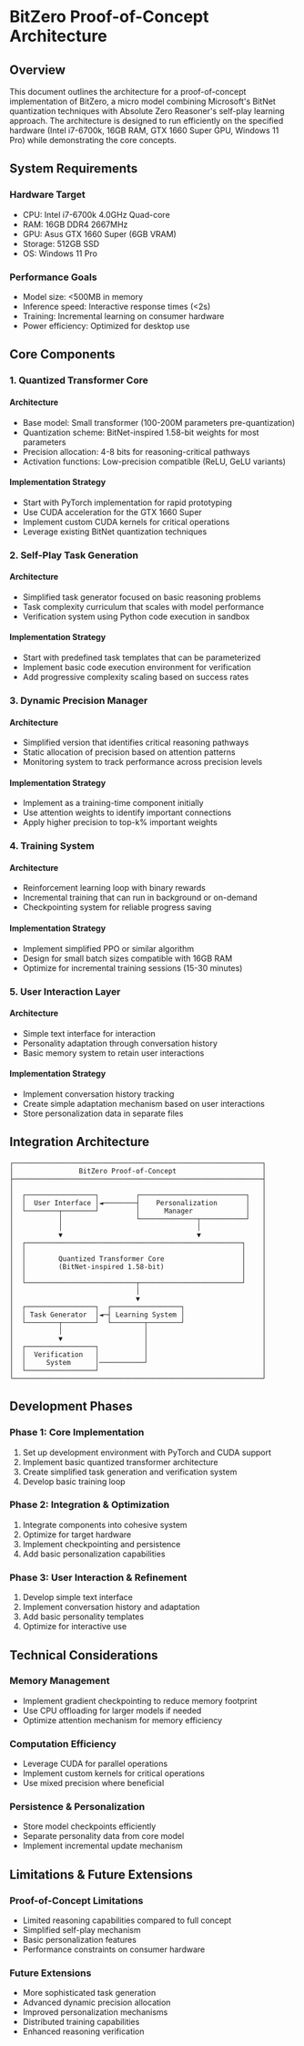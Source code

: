# BitZero Proof-of-Concept Architecture

## Overview

This document outlines the architecture for a proof-of-concept implementation of BitZero, a micro model combining Microsoft's BitNet quantization techniques with Absolute Zero Reasoner's self-play learning approach. The architecture is designed to run efficiently on the specified hardware (Intel i7-6700k, 16GB RAM, GTX 1660 Super GPU, Windows 11 Pro) while demonstrating the core concepts.

## System Requirements

### Hardware Target
- CPU: Intel i7-6700k 4.0GHz Quad-core
- RAM: 16GB DDR4 2667MHz
- GPU: Asus GTX 1660 Super (6GB VRAM)
- Storage: 512GB SSD
- OS: Windows 11 Pro

### Performance Goals
- Model size: <500MB in memory
- Inference speed: Interactive response times (<2s)
- Training: Incremental learning on consumer hardware
- Power efficiency: Optimized for desktop use

## Core Components

### 1. Quantized Transformer Core

#### Architecture
- Base model: Small transformer (100-200M parameters pre-quantization)
- Quantization scheme: BitNet-inspired 1.58-bit weights for most parameters
- Precision allocation: 4-8 bits for reasoning-critical pathways
- Activation functions: Low-precision compatible (ReLU, GeLU variants)

#### Implementation Strategy
- Start with PyTorch implementation for rapid prototyping
- Use CUDA acceleration for the GTX 1660 Super
- Implement custom CUDA kernels for critical operations
- Leverage existing BitNet quantization techniques

### 2. Self-Play Task Generation

#### Architecture
- Simplified task generator focused on basic reasoning problems
- Task complexity curriculum that scales with model performance
- Verification system using Python code execution in sandbox

#### Implementation Strategy
- Start with predefined task templates that can be parameterized
- Implement basic code execution environment for verification
- Add progressive complexity scaling based on success rates

### 3. Dynamic Precision Manager

#### Architecture
- Simplified version that identifies critical reasoning pathways
- Static allocation of precision based on attention patterns
- Monitoring system to track performance across precision levels

#### Implementation Strategy
- Implement as a training-time component initially
- Use attention weights to identify important connections
- Apply higher precision to top-k% important weights

### 4. Training System

#### Architecture
- Reinforcement learning loop with binary rewards
- Incremental training that can run in background or on-demand
- Checkpointing system for reliable progress saving

#### Implementation Strategy
- Implement simplified PPO or similar algorithm
- Design for small batch sizes compatible with 16GB RAM
- Optimize for incremental training sessions (15-30 minutes)

### 5. User Interaction Layer

#### Architecture
- Simple text interface for interaction
- Personality adaptation through conversation history
- Basic memory system to retain user interactions

#### Implementation Strategy
- Implement conversation history tracking
- Create simple adaptation mechanism based on user interactions
- Store personalization data in separate files

## Integration Architecture

```
┌─────────────────────────────────────────────────────────────┐
│                BitZero Proof-of-Concept                     │
├─────────────────────────────────────────────────────────────┤
│                                                             │
│  ┌─────────────────┐         ┌──────────────────────────┐   │
│  │  User Interface │◄────────┤    Personalization       │   │
│  └────────┬────────┘         │      Manager             │   │
│           │                  └──────────────┬───────────┘   │
│           │                                 │               │
│           ▼                                 ▼               │
│  ┌─────────────────────────────────────────────────────┐    │
│  │                                                     │    │
│  │        Quantized Transformer Core                   │    │
│  │        (BitNet-inspired 1.58-bit)                   │    │
│  │                                                     │    │
│  └───────────────────────────┬─────────────────────────┘    │
│                              │                              │
│                              ▼                              │
│  ┌─────────────────┐  ┌─────────────────┐                   │
│  │ Task Generator  │◄─┤ Learning System │                   │
│  └────────┬────────┘  └────────┬────────┘                   │
│           │                    │                            │
│           ▼                    │                            │
│  ┌─────────────────┐           │                            │
│  │  Verification   │           │                            │
│  │     System      │───────────┘                            │
│  └─────────────────┘                                        │
└─────────────────────────────────────────────────────────────┘
```

## Development Phases

### Phase 1: Core Implementation
1. Set up development environment with PyTorch and CUDA support
2. Implement basic quantized transformer architecture
3. Create simplified task generation and verification system
4. Develop basic training loop

### Phase 2: Integration & Optimization
1. Integrate components into cohesive system
2. Optimize for target hardware
3. Implement checkpointing and persistence
4. Add basic personalization capabilities

### Phase 3: User Interaction & Refinement
1. Develop simple text interface
2. Implement conversation history and adaptation
3. Add basic personality templates
4. Optimize for interactive use

## Technical Considerations

### Memory Management
- Implement gradient checkpointing to reduce memory footprint
- Use CPU offloading for larger models if needed
- Optimize attention mechanism for memory efficiency

### Computation Efficiency
- Leverage CUDA for parallel operations
- Implement custom kernels for critical operations
- Use mixed precision where beneficial

### Persistence & Personalization
- Store model checkpoints efficiently
- Separate personality data from core model
- Implement incremental update mechanism

## Limitations & Future Extensions

### Proof-of-Concept Limitations
- Limited reasoning capabilities compared to full concept
- Simplified self-play mechanism
- Basic personalization features
- Performance constraints on consumer hardware

### Future Extensions
- More sophisticated task generation
- Advanced dynamic precision allocation
- Improved personalization mechanisms
- Distributed training capabilities
- Enhanced reasoning verification

